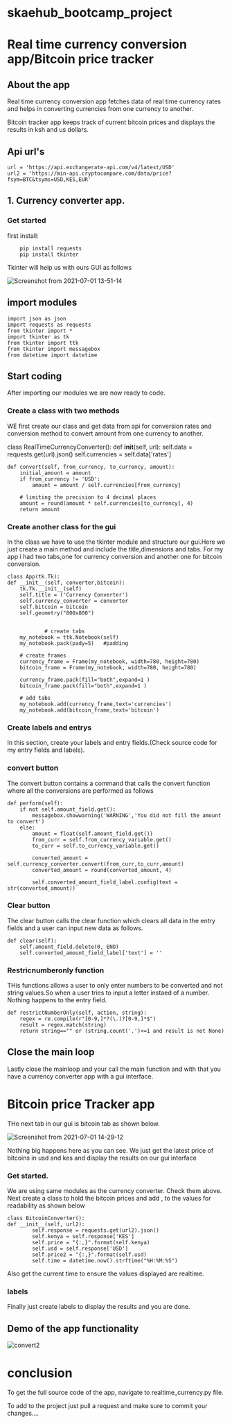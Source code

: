 # skaehub_bootcamp_project
# Real time currency conversion app/Bitcoin price tracker

## About the app

Real time currency conversion app fetches data of real time currency rates and helps in converting currencies from one currency to another. 

Bitcoin tracker app keeps track of current bitcoin prices and displays the results in ksh and us dollars.

## Api url's
    url = 'https://api.exchangerate-api.com/v4/latest/USD'
    url2 = 'https://min-api.cryptocompare.com/data/price?fsym=BTC&tsyms=USD,KES,EUR'

## 1. Currency converter app.
### Get started
first install:

```
    pip install requests 
    pip install tkinter

```    
Tkinter will help us with ours GUI as follows

![Screenshot from 2021-07-01 13-51-14](https://user-images.githubusercontent.com/60597568/124117630-08e42700-da79-11eb-9d8b-b23d7313cd15.png)

## import modules

```
import json as json
import requests as requests
from tkinter import *
import tkinter as tk
from tkinter import ttk
from tkinter import messagebox
from datetime import datetime

```

## Start coding

After importing our modules we are now ready to code.

### Create a class with two methods
WE first create our class and get data from api for conversion rates and conversion method to convert amount from one currency to another.

class RealTimeCurrencyConverter():
    def __init__(self, url):
            self.data = requests.get(url).json()
            self.currencies = self.data['rates']

    def convert(self, from_currency, to_currency, amount): 
        initial_amount = amount 
        if from_currency != 'USD':
            amount = amount / self.currencies[from_currency] 
  
        # limiting the precision to 4 decimal places 
        amount = round(amount * self.currencies[to_currency], 4) 
        return amount


### Create another class for the gui
In the class we have to use the tkinter module and structure our gui.Here we just create a main method and include the title,dimensions and tabs. For my app i had two tabs,one for currency conversion and another one for bitcoin conversion.

    class App(tk.Tk):
    def __init__(self, converter,bitcoin):
        tk.Tk.__init__(self)
        self.title = ('Currency Converter')
        self.currency_converter = converter
        self.bitcoin = bitcoin
        self.geometry("800x800")
        

                # create tabs
        my_notebook = ttk.Notebook(self)
        my_notebook.pack(pady=5)   #padding

        # create frames
        currency_frame = Frame(my_notebook, width=780, height=780)
        bitcoin_frame = Frame(my_notebook, width=780, height=780)

        currency_frame.pack(fill="both",expand=1 )
        bitcoin_frame.pack(fill="both",expand=1 )

        # add tabs
        my_notebook.add(currency_frame,text='currencies')
        my_notebook.add(bitcoin_frame,text='bitcoin')

### Create labels and entrys 
 In this section, create your labels and entry fields.(Check source code for my entry fields and labels).

 ### convert button
 The convert button contains a command that calls the convert function where all the conversions are performed as follows

    def perform(self):
        if not self.amount_field.get():
            messagebox.showwarning('WARNING','You did not fill the amount to convert')
        else:
            amount = float(self.amount_field.get())
            from_curr = self.from_currency_variable.get()
            to_curr = self.to_currency_variable.get()

            converted_amount = self.currency_converter.convert(from_curr,to_curr,amount)
            converted_amount = round(converted_amount, 4)

            self.converted_amount_field_label.config(text = str(converted_amount))

### Clear button
The clear button calls the clear function which clears all data in the entry fields and a user can input new data as follows.

    def clear(self):
        self.amount_field.delete(0, END)
        self.converted_amount_field_label['text'] = ''
        
### Restricnumberonly function
THis functions allows a user to only enter numbers to be converted and not string values.So when a user tries to input a letter instaed of a number. Nothing happens to the entry field.

    def restrictNumberOnly(self, action, string):
        regex = re.compile(r"[0-9,]*?(\.)?[0-9,]*$")
        result = regex.match(string)
        return string=="" or (string.count('.')<=1 and result is not None)  

## Close the main loop 
 Lastly close the mainloop and your call the main function and with that you have a currency converter app with a gui interface.


 #  Bitcoin price Tracker app
THe next tab in our gui is bitcoin tab as shown below. 

![Screenshot from 2021-07-01 14-29-12](https://user-images.githubusercontent.com/60597568/124117489-e18d5a00-da78-11eb-924b-3b67bce3070a.png)


Nothing big happens here as you can see. We just get the latest price of bitcoins in usd and kes and display the results on our gui interface 

### Get started.

We are using same modules as the currency converter. Check them above. Next create a class to hold the bitcoin prices and add , to the values for readability as shown below

    class BitcoinConverter():
    def __init__(self, url2):
            self.response = requests.get(url2).json()
            self.kenya = self.response['KES']
            self.price = "{:,}".format(self.kenya)
            self.usd = self.response['USD']
            self.price2 = "{:,}".format(self.usd)
            self.time = datetime.now().strftime("%H:%M:%S")


Also get the current time to ensure the values displayed are realtime. 

### labels
Finally just create labels to display the results and you are done.

## Demo of the app functionality

![convert2](https://user-images.githubusercontent.com/60597568/124120802-da684b00-da7c-11eb-9b5d-577eae8dbc14.gif)


# conclusion
To get the full source code of the app, navigate to realtime_currency.py file.

To add to the project just pull a request and make sure to commit your changes.... 
